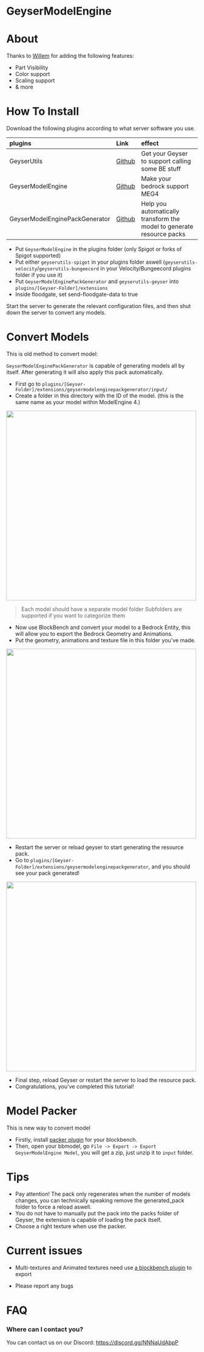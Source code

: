 # GeyserModelEngine 
# About

Thanks to [Willem](https://github.com/OmeWillem) for adding the following features:
- Part Visibility
- Color support
- Scaling support
- & more

# How To Install

Download the following plugins according to what server software you use.

| plugins                        | Link                                                                 | effect                          |
| :---                           | :----                                                                | :---                            |
| GeyserUtils                    | [Github](https://github.com/GeyserExtensionists/GeyserUtils)                    | Get your Geyser to support calling some BE stuff  |
| GeyserModelEngine              | [Github](https://github.com/GeyserExtensionists/GeyserModelEngine)              | Make your bedrock support MEG4                            |
| GeyserModelEnginePackGenerator | [Github](https://github.com/GeyserExtensionists/GeyserModelEnginePackGenerator) | Help you automatically transform the model to generate resource packs        |

- Put `GeyserModelEngine` in the plugins folder (only Spigot or forks of Spigot supported)
- Put either `geyserutils-spigot` in your plugins folder aswell (`geyserutils-velocity`/`geyserutils-bungeecord` in your Velocity/Bungeecord plugins folder if you use it)
- Put `GeyserModelEnginePackGenerator` and `geyserutils-geyser` into `plugins/[Geyser-Folder]/extensions`
- Inside floodgate, set send-floodgate-data to true

Start the server to generate the relevant configuration files, and then shut down the server to convert any models.

# Convert Models
This is old method to convert model:

`GeyserModelEnginePackGenerator` is capable of generating models all by itself. After generating it will also apply this pack automatically.

- First go to `plugins/[Geyser-Folder]/extensions/geysermodelenginepackgenerator/input/`
- Create a folder in this directory with the ID of the model. (this is the same name as your model within ModelEngine 4.)

<img src="docsimg/example.jpg" width="500">

> Each model should have a separate model folder
> Subfolders are supported if you want to categorize them

- Now use BlockBench and convert your model to a Bedrock Entity, this will allow you to export the Bedrock Geometry and Animations.
- Put the geometry, animations and texture file in this folder you've made.

<img src="docsimg/example1.jpg" width="500">

- Restart the server or reload geyser to start generating the resource pack.
- Go to  `plugins/[Geyser-Folder]/extensions/geysermodelenginepackgenerator`, and you should see your pack generated!

<img src="docsimg/example2.jpg" width="500">

- Final step, reload Geyser or restart the server to load the resource pack.
- Congratulations, you've completed this tutorial!

# Model Packer

This is new way to convert model
- Firstly, install [packer plugin](https://github.com/GeyserExtensionists/GeyserModelEngineBlockbenchPacker) for your blockbench.
- Then, open your bbmodel, go `File -> Export -> Export GeyserModelEngine Model`, you will get a zip, just unzip it to `input` folder.

# Tips

* Pay attention! The pack only regenerates when the number of models changes, you can technically speaking remove the generated_pack folder to force a reload aswell.
* You do not have to manually put the pack into the packs folder of Geyser, the extension is capable of loading the pack itself.
* Choose a right texture when use the packer.

# Current issues

* Multi-textures and Animated textures need use [a blockbench plugin](https://github.com/GeyserExtensionists/GeyserModelEngineBlockbenchPacker) to export

* Please report any bugs

# FAQ

### Where can I contact you?
You can contact us on our Discord: https://discord.gg/NNNaUdAbpP
